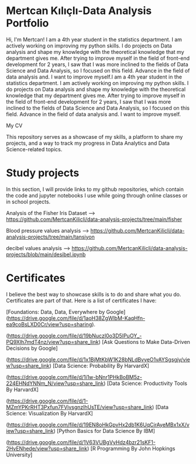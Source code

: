 # Mertcan Kılıçlı-Data Analysis Portfolio

Hi, I'm Mertcan! I am a 4th year student in the statistics department. I am actively working on improving my python skills. I do projects on Data analysis and shape my knowledge with the theoretical knowledge that my department gives me. After trying to improve myself in the field of front-end development for 2 years, I saw that I was more inclined to the fields of Data Science and Data Analysis, so I focused on this field. Advance in the field of data analysis and. I want to improve myself.I am a 4th year student in the statistics department. I am actively working on improving my python skills. I do projects on Data analysis and shape my knowledge with the theoretical knowledge that my department gives me. After trying to improve myself in the field of front-end development for 2 years, I saw that I was more inclined to the fields of Data Science and Data Analysis, so I focused on this field. Advance in the field of data analysis and. I want to improve myself.

My CV

This repository serves as a showcase of my skills, a platform to share my projects, and a way to track my progress in Data Analytics and Data Science-related topics. 

# Study projects

In this section, I will provide links to my github repositories, which contain the code and jupyter notebooks I use while going through online classes or in school projects.

Analysis of the Fisher Iris Dataset --> https://github.com/MertcanKilicli/data-analysis-projects/tree/main/fisher

Blood pressure values analysis --> https://github.com/MertcanKilicli/data-analysis-projects/tree/main/tansiyon

decibel values analysis --> https://github.com/MertcanKilicli/data-analysis-projects/blob/main/desibel.ipynb

# Certificates

I believe the best way to showcase skills is to do and share what you do. Certificates are part of that. Here is a list of certificates I have:

[Foundations: Data, Data, Everywhere by Google] (https://drive.google.com/file/d/1aoH38ZgWlbM-KaqHfn-ea9coBsLXD0Cr/view?usp=sharing).

(https://drive.google.com/file/d/19bNuczI0o3D5IPuOY_-PQ9Xlh7mdT4nz/view?usp=share_link) [Ask Questions to Make Data-Driven Decisions by Google]

(https://drive.google.com/file/d/1x1BjMtKbW1K28bNLdBvyeO1vAYSgsgjy/view?usp=share_link) [Data Science: Probability By HarvardX]

(https://drive.google.com/file/d/1i1w-bNnr1PHkBoBM5z-224EHNdYNNm_N/view?usp=share_link) [Data Science: Productivity Tools By HarvardX]

(https://drive.google.com/file/d/1-MZmYPKrRHT3Pxfun7FVjvsgnzlhUsTE/view?usp=share_link) [Data Science: Visualization By HarvardX]

(https://drive.google.com/file/d/19EN8oHkGpvHx2db1K6UqCirAyeMBx1xX/view?usp=share_link) [Python Basics for Data Science By IBM]

(https://drive.google.com/file/d/1V63VUBgVyHdz4bzr21sKF1-2HvENhede/view?usp=share_link) [R Programming By John Hopkings University]
